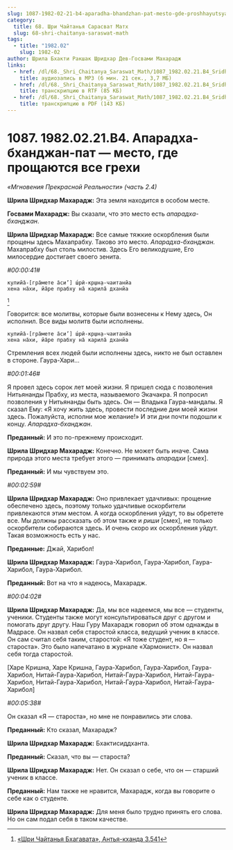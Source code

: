 ```yaml
---
slug: 1087-1982-02-21-b4-aparadha-bhandzhan-pat-mesto-gde-proshhayutsya-vse-grehi
category:
  title: 68. Шри Чайтанья Сарасват Матх
  slug: 68-shri-chaitanya-saraswat-math
tags:
  - title: "1982.02"
    slug: 1982-02
author: Шрила Бхакти Ракшак Шридхар Дев-Госвами Махарадж
links:
  - href: /dl/68._Shri_Chaitanya_Saraswat_Math/1087_1982.02.21.B4_SridharMj_Aparadha-bhadjan-pat-mesto_gde_prowayutsya_vse_grehi.mp3
    title: аудиозапись в MP3 (6 мин. 21 сек., 3,7 МБ)
  - href: /dl/68._Shri_Chaitanya_Saraswat_Math/1087_1982.02.21.B4_SridharMj_Aparadha-bhadjan-pat-mesto_gde_prowayutsya_vse_grehi.rtf
    title: транскрипцию в RTF (85 КБ)
  - href: /dl/68._Shri_Chaitanya_Saraswat_Math/1087_1982.02.21.B4_SridharMj_Aparadha-bhadjan-pat-mesto_gde_prowayutsya_vse_grehi.pdf
    title: транскрипцию в PDF (143 КБ)
---
```


# 1087. 1982.02.21.B4. Апарадха-бханджан-пат — место, где прощаются все грехи

*«Мгновения Прекрасной Реальности» (часть 2.4)*

**Шрила Шридхар Махарадж:** Эта земля находится в особом месте.

**Госвами Махарадж:** Вы сказали, что это место есть *апарадха-бханджан*.

**Шрила Шридхар Махарадж:** Все самые тяжкие оскорбления были прощены здесь Махапрабху. Таково это место. *Апарадха-бханджан.* Махапрабху был столь милостив. Здесь Его великодушие, Его милосердие достигает своего зенита.

*#00:00:41#*

    кулийа̄-[гра̄мете а̄си’] ш́рӣ-кр̣шн̣а-чаитанйа
    хена на̄хи, йа̄ре прабху на̄ карила̄ дханйа
[^_ftn1]

Говорится: все молитвы, которые были вознесены к Нему здесь, Он исполнил. Все виды молитв были исполнены.

    кулийа̄-[гра̄мете а̄си’] ш́рӣ-кр̣шн̣а-чаитанйа
    хена на̄хи, йа̄ре прабху на̄ карила̄ дханйа

Стремления всех людей были исполнены здесь, никто не был оставлен в стороне. Гаура-Хари…

*#00:01:46#*

Я провел здесь сорок лет моей жизни. Я пришел сюда с позволения Нитьянанды Прабху, из места, называемого Экачакра. Я попросил позволения у Нитьянанды быть здесь. Он — Владыка Гаура-мандалы. Я сказал Ему: «Я хочу жить здесь, провести последние дни моей жизни здесь. Пожалуйста, исполни мое желание!» И эти дни почти подошли к концу. *Апарадха-бханджан*.

**Преданный:** И это по-прежнему происходит.

**Шрила Шридхар Махарадж:** Конечно. Не может быть иначе. Сама природа этого места требует этого — принимать *апарадхи* [смех].

**Преданный:** И мы чувствуем это.

*#00:02:59#*

**Шрила Шридхар Махарадж:** Оно привлекает удачливых: прощение обеспечено здесь, поэтому только удачливые оскорбители привлекаются этим местом. А когда оскорбления уйдут, то вы обретете все. Мы должны рассказать об этом также и *риши* [смех], не только оскорбители собираются здесь. И очень скоро их оскорбления уйдут. Такая возможность есть у нас.

**Преданные:** Джай, Харибол!

**Шрила Шридхар Махарадж:** Гаура-Харибол, Гаура-Харибол, Гаура-Харибол, Гаура-Харибол.

**Преданный:** Вот на что я надеюсь, Махарадж.

*#00:04:02#*

**Шрила Шридхар Махарадж:** Да, мы все надеемся, мы все — студенты, ученики. Студенты также могут консультироваться друг с другом и помогать друг другу. Наш Гуру Махарадж говорил об этом однажды в Мадрасе. Он назвал себя старостой класса, ведущий ученик в классе. Он сам считал себя таким, старостой: «Я тоже студент, но я — староста». Это было напечатано в журнале «Хармонист». Он назвал себя тогда старостой.

[Харе Кришна, Харе Кришна, Гаура-Харибол, Гаура-Харибол, Гаура-Харибол, Нитай-Гаура-Харибол, Нитай-Гаура-Харибол, Нитай-Гаура-Харибол, Нитай-Гаура-Харибол, Нитай-Гаура-Харибол, Нитай-Гаура-Харибол]

*#00:05:38#*

Он сказал «Я — староста», но мне не понравились эти слова.

**Преданный:** Кто сказал, Махарадж?

**Шрила Шридхар Махарадж:** Бхактисиддханта.

**Преданный:** Сказал, что вы — староста?

**Шрила Шридхар Махарадж:** Нет. Он сказал о себе, что он — старший ученик в классе.

**Преданный:** Нам также не нравится, Махарадж, когда вы говорите о себе как о студенте.

**Шрила Шридхар Махарадж:** Для меня было трудно принять его слова. Но он сам подал себя в таком качестве.



[^_ftn1]: [«Шри Чайтанья Бхагавата», Антья-кханда 3.541](../notes/shri-chajtanya-bhagavata-antya-khanda/shri-chajtanya-bhagavata-antya-khanda-3-541.md)
